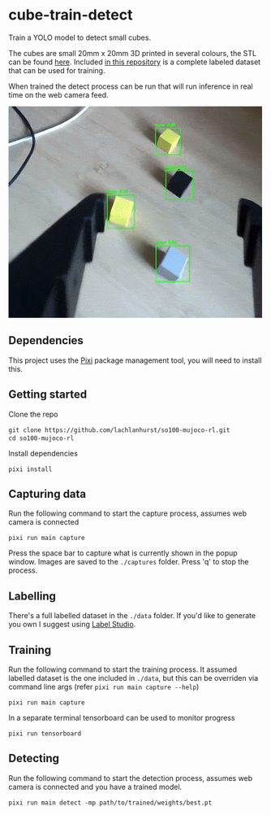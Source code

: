 # cube-train-detect
Train a YOLO model to detect small cubes.

The cubes are small 20mm x 20mm 3D printed in several colours, the STL can be found [here](./stl/cube.stl). Included [in this repository](./data/) is a complete labeled dataset that can be used for training.

When trained the detect process can be run that will run inference in real time on the web camera feed.

![Web cam feed with detection boxes overlaid](./docs/cube_detect.gif)


## Dependencies

This project uses the [Pixi](https://pixi.sh/) package management tool, you will need to install this.


## Getting started

Clone the repo

    git clone https://github.com/lachlanhurst/so100-mujoco-rl.git
    cd so100-mujoco-rl

Install dependencies

    pixi install


## Capturing data

Run the following command to start the capture process, assumes web camera is connected

    pixi run main capture

Press the space bar to capture what is currently shown in the popup window. Images are saved to the `./captures` folder. Press 'q' to stop the process.


## Labelling

There's a full labelled dataset in the `./data` folder. If you'd like to generate you own I suggest using [Label Studio](https://labelstud.io/).


## Training

Run the following command to start the training process. It assumed labelled dataset is the one included in `./data`, but this can be overriden via command line args (refer `pixi run main capture --help`)

    pixi run main capture

In a separate terminal tensorboard can be used to monitor progress

    pixi run tensorboard


## Detecting

Run the following command to start the detection process, assumes web camera is connected and you have a trained model.

    pixi run main detect -mp path/to/trained/weights/best.pt

